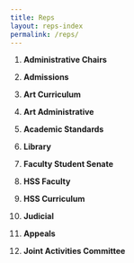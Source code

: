 ```yaml
---
title: Reps
layout: reps-index
permalink: /reps/
---
```


1. **Administrative Chairs**

2. **Admissions**

3. **Art Curriculum**

4. **Art Administrative**

5. **Academic Standards**

6. **Library**

7. **Faculty Student Senate**

8. **HSS Faculty**

9. **HSS Curriculum**

10. **Judicial**

11. **Appeals**

12. **Joint Activities Committee**

